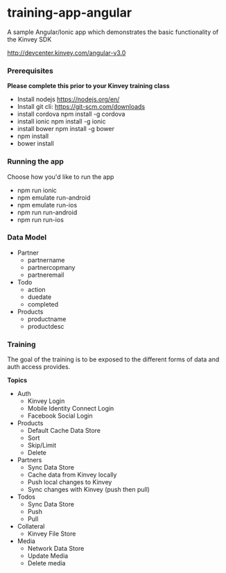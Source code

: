 # training-app-angular

A sample Angular/Ionic app which demonstrates the basic functionality of the Kinvey SDK

http://devcenter.kinvey.com/angular-v3.0

### Prerequisites
**Please complete this prior to your Kinvey training class**

* Install nodejs https://nodejs.org/en/
* Install git cli: https://git-scm.com/downloads
* install cordova
  npm install -g cordova
* install ionic
  npm install -g ionic
* install bower
  npm install -g bower
* npm install
* bower install

### Running the app
Choose how you'd like to run the app

* npm run ionic
* npm emulate run-android
* npm emulate run-ios
* npm run run-android
* npm run run-ios

### Data Model
* Partner
  * partnername
  * partnercopmany
  * partneremail
* Todo
  * action
  * duedate
  * completed
* Products
  * productname
  * productdesc

### Training
The goal of the training is to be exposed to the different forms of data and auth access provides.

**Topics**

* Auth
  * Kinvey Login
  * Mobile Identity Connect Login
  * Facebook Social Login
* Products
  * Default Cache Data Store
  * Sort
  * Skip/Limit
  * Delete
* Partners
  * Sync Data Store
  * Cache data from Kinvey locally
  * Push local changes to Kinvey
  * Sync changes with Kinvey (push then pull)
* Todos
  * Sync Data Store
  * Push
  * Pull
* Collateral
  * Kinvey File Store
* Media
  * Network Data Store
  * Update Media
  * Delete media